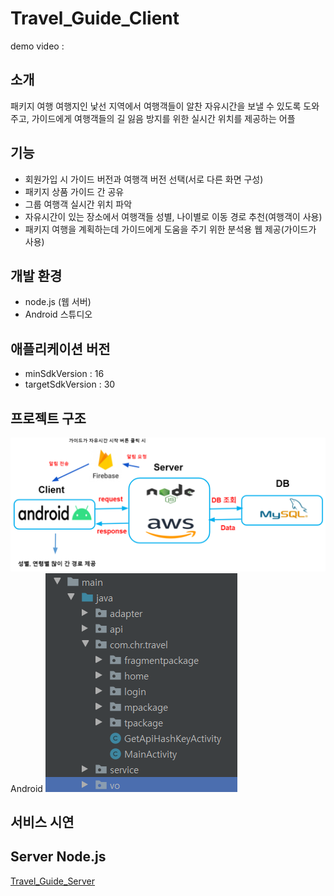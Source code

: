 # Travel_Guide_Client
demo video : 

## 소개
패키지 여행
여행지인 낯선 지역에서 여행객들이 알찬 자유시간을 보낼 수 있도록 도와주고, 가이드에게 여행객들의 길 잃음 방지를 위한 실시간 위치를 제공하는 어플

## 기능
- 회원가입 시 가이드 버전과 여행객 버전 선택(서로 다른 화면 구성)
- 패키지 상품 가이드 간 공유
- 그룹 여행객 실시간 위치 파악
- 자유시간이 있는 장소에서 여행객들 성별, 나이별로 이동 경로 추천(여행객이 사용)
- 패키지 여행을 계획하는데 가이드에게 도움을 주기 위한 분석용 웹 제공(가이드가 사용)

## 개발 환경
- node.js (웹 서버)
- Android 스튜디오

## 애플리케이션 버전
- minSdkVersion : 16
- targetSdkVersion : 30

## 프로젝트 구조
![img](./img/사진/projectStructure.PNG) <br/>
Android
![img](./img/사진/javaClass.PNG)

## 서비스 시연

## Server Node.js
[Travel_Guide_Server](https://github.com/nayeonkiim/Travel_Guide_server)


